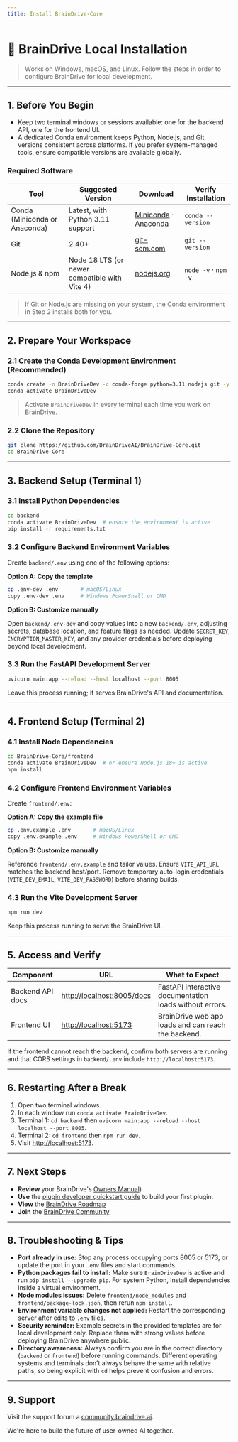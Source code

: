 ```yaml
---
title: Install BrainDrive-Core
---
```


# 🧠 BrainDrive Local Installation
 
> Works on Windows, macOS, and Linux. Follow the steps in order to configure BrainDrive for local development.
 
---
 
## 1. Before You Begin
 
- Keep two terminal windows or sessions available: one for the backend API, one for the frontend UI.
- A dedicated Conda environment keeps Python, Node.js, and Git versions consistent across platforms. If you prefer system-managed tools, ensure compatible versions are available globally.
 
### Required Software
 
| Tool | Suggested Version | Download | Verify Installation |
| --- | --- | --- | --- |
| Conda (Miniconda or Anaconda) | Latest, with Python 3.11 support | [Miniconda](https://docs.conda.io/en/latest/miniconda.html) · [Anaconda](https://www.anaconda.com/products/distribution) | `conda --version`
| Git | 2.40+ | [git-scm.com](https://git-scm.com/downloads) | `git --version`
| Node.js & npm | Node 18 LTS (or newer compatible with Vite 4) | [nodejs.org](https://nodejs.org/en/download/) | `node -v` · `npm -v`

> If Git or Node.js are missing on your system, the Conda environment in Step 2 installs both for you.
 
---
 
## 2. Prepare Your Workspace
 
### 2.1 Create the Conda Development Environment (Recommended)
 
```bash
conda create -n BrainDriveDev -c conda-forge python=3.11 nodejs git -y
conda activate BrainDriveDev
```
 
> Activate `BrainDriveDev` in every terminal each time you work on BrainDrive.
 
### 2.2 Clone the Repository
 
```bash
git clone https://github.com/BrainDriveAI/BrainDrive-Core.git
cd BrainDrive-Core
```
 
---
 
## 3. Backend Setup (Terminal 1)
 
### 3.1 Install Python Dependencies
 
```bash
cd backend
conda activate BrainDriveDev  # ensure the environment is active
pip install -r requirements.txt
```
 
### 3.2 Configure Backend Environment Variables
 
Create `backend/.env` using one of the following options:
 
**Option A: Copy the template**
 
```bash
cp .env-dev .env       # macOS/Linux
copy .env-dev .env     # Windows PowerShell or CMD
```
 
**Option B: Customize manually**
 
Open `backend/.env-dev` and copy values into a new `backend/.env`, adjusting secrets, database location, and feature flags as needed. Update `SECRET_KEY`, `ENCRYPTION_MASTER_KEY`, and any provider credentials before deploying beyond local development.
 
### 3.3 Run the FastAPI Development Server
 
```bash
uvicorn main:app --reload --host localhost --port 8005
```
 
Leave this process running; it serves BrainDrive's API and documentation.
 
---
 
## 4. Frontend Setup (Terminal 2)
 
### 4.1 Install Node Dependencies
 
```bash
cd BrainDrive-Core/frontend
conda activate BrainDriveDev  # or ensure Node.js 18+ is active
npm install
```
 
### 4.2 Configure Frontend Environment Variables
 
Create `frontend/.env`:
 
**Option A: Copy the example file**
 
```bash
cp .env.example .env       # macOS/Linux
copy .env.example .env     # Windows PowerShell or CMD
```
 
**Option B: Customize manually**
 
Reference `frontend/.env.example` and tailor values. Ensure `VITE_API_URL` matches the backend host/port. Remove temporary auto-login credentials (`VITE_DEV_EMAIL`, `VITE_DEV_PASSWORD`) before sharing builds.
 
### 4.3 Run the Vite Development Server
 
```bash
npm run dev
```
 
Keep this process running to serve the BrainDrive UI.

---
 
## 5. Access and Verify
 
| Component | URL | What to Expect |
| --- | --- | --- |
| Backend API docs | [http://localhost:8005/docs](http://localhost:8005/docs) | FastAPI interactive documentation loads without errors. |
| Frontend UI | [http://localhost:5173](http://localhost:5173) | BrainDrive web app loads and can reach the backend. |
 
If the frontend cannot reach the backend, confirm both servers are running and that CORS settings in `backend/.env` include `http://localhost:5173`.
 
---
 
## 6. Restarting After a Break
 
1. Open two terminal windows.
2. In each window run `conda activate BrainDriveDev`.
3. Terminal 1: `cd backend` then `uvicorn main:app --reload --host localhost --port 8005`.
4. Terminal 2: `cd frontend` then `npm run dev`.
5. Visit [http://localhost:5173](http://localhost:5173).

---

## 7. Next Steps

* **Review** your BrainDrive's [Owners Manual](https://docs.braindrive.ai/core/OWNER_USER_GUIDE/))
* **Use** the [plugin developer quickstart guide](https://docs.braindrive.ai/core/PLUGIN_DEVELOPER_QUICKSTART/) to build your first plugin.
* **View** the [BrainDrive Roadmap](https://docs.braindrive.ai/core/ROADMAP/)
* **Join** the [BrainDrive Community](https://community.braindrive.ai/)

---

## 8. Troubleshooting & Tips

* **Port already in use:** Stop any process occupying ports 8005 or 5173, or update the port in your `.env` files and start commands.
* **Python packages fail to install:** Make sure `BrainDriveDev` is active and run `pip install --upgrade pip`. For system Python, install dependencies inside a virtual environment.
* **Node modules issues:** Delete `frontend/node_modules` and `frontend/package-lock.json`, then rerun `npm install`.
* **Environment variable changes not applied:** Restart the corresponding server after edits to `.env` files.
* **Security reminder:** Example secrets in the provided templates are for local development only. Replace them with strong values before deploying BrainDrive anywhere public.
* **Directory awareness:** Always confirm you are in the correct directory (`backend` or `frontend`) before running commands. Different operating systems and terminals don’t always behave the same with relative paths, so being explicit with `cd` helps prevent confusion and errors.

---

## 9. Support

Visit the support forum a [community.braindrive.ai](https://community.braindrive.ai). 

We're here to build the future of user-owned AI together. 
